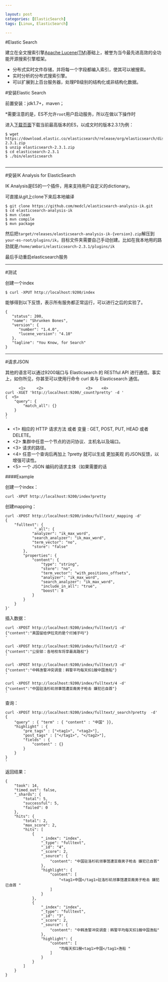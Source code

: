 ```yaml
---

layout: post
categories: [ElasticSearch]
tags: [Linux, ElasticSearch]

---
```


#Elastic Search

建立在全文搜索引擎[Apache Lucene(TM)](https://lucene.apache.org/core/)基础上，被誉为当今最先进高效的全功能开源搜索引擎框架。

- 分布式实时文件存储，并将每一个字段都编入索引，使其可以被搜索。
- 实时分析的分布式搜索引擎。
- 可以扩展到上百台服务器，处理PB级别的结构化或非结构化数据。


#安装Elastic Search

前置安装：jdk1.7+，maven；

*需要注意的是，ES不允许`root`用户启动服务，所以在做以下操作时

进入[下载页面](https://www.elastic.co/downloads/elasticsearch)下载当前最高版本的ES，以成文时的版本2.3.1为例：

```
$ wget https://download.elastic.co/elasticsearch/release/org/elasticsearch/distribution/zip/elasticsearch/2.3.1/elasticsearch-2.3.1.zip
$ unzip elasticsearch-2.3.1.zip
$ cd elasticsearch-2.3.1 
$ ./bin/elasticsearch


```

---

#安装IK Analysis for ElasticSearch

IK Analysis是ES的一个插件，用来支持用户自定义的dictionary。

可直接从git上clone下来后本地编译

```
$ git clone https://github.com/medcl/elasticsearch-analysis-ik.git
$ cd elasticsearch-analysis-ik
$ mvn clean
$ mvn compile
$ mvn package

```


然后把`target/releases/elasticsearch-analysis-ik-{version}.zip`解压到`your-es-root/plugins/ik`，目标文件夹需要自己手动创建。比如在我本地用的路劲就是`/home/ambari/elasticsearch-2.3.1/plugins/ik`

最后手动重启elasticsearch服务

---
#测试

创建一个index

```
$ curl -XPUT http://localhost:9200/index
```

能够得到以下反馈，表示所有服务都正常运行，可以进行之后的实验了。

```
{
   "status": 200,
   "name": "Shrunken Bones",
   "version": {
      "number": "1.4.0",
      "lucene_version": "4.10"
   },
   "tagline": "You Know, for Search"
}
```

- - -
#请求JSON

其他的语言可以通过9200端口与 Elasticsearch 的 RESTful API 进行通信。事实上，如你所见，你甚至可以使用行命令 curl 来与 Elasticsearch 通信。

```
      <1>     <2>                   <3>    <4>
curl -XGET 'http://localhost:9200/_count?pretty' -d '
{  <5>
    "query": {
        "match_all": {}
    }
}
'

```

- <1> 相应的 HTTP 请求方法 或者 变量 : GET, POST, PUT, HEAD 或者 DELETE。
- <2> 集群中任意一个节点的访问协议、主机名以及端口。
- <3> 请求的路径。
- <4> 任意一个查询后再加上 ?pretty 就可以生成 更加美观 的JSON反馈，以增强可读性。
- <5> 一个 JSON 编码的请求主体（如果需要的话


####Example

创建一个index：

```
curl -XPUT http://localhost:9200/index?pretty

```

创建mapping：

```
curl -XPOST http://localhost:9200/index/fulltext/_mapping -d'
{
    "fulltext": {
             "_all": {
            "analyzer": "ik_max_word",
            "search_analyzer": "ik_max_word",
            "term_vector": "no",
            "store": "false"
        },
        "properties": {
            "content": {
                "type": "string",
                "store": "no",
                "term_vector": "with_positions_offsets",
                "analyzer": "ik_max_word",
                "search_analyzer": "ik_max_word",
                "include_in_all": "true",
                "boost": 8
            }
        }
    }
}'

``` 

插入数据：

```
curl -XPOST http://localhost:9200/index/fulltext/1 -d'
{"content":"美国留给伊拉克的是个烂摊子吗"}
'

curl -XPOST http://localhost:9200/index/fulltext/2 -d'
{"content":"公安部：各地校车将享最高路权"}
'

curl -XPOST http://localhost:9200/index/fulltext/3 -d'
{"content":"中韩渔警冲突调查：韩警平均每天扣1艘中国渔船"}
'

curl -XPOST http://localhost:9200/index/fulltext/4 -d'
{"content":"中国驻洛杉矶领事馆遭亚裔男子枪击 嫌犯已自首"}
'

```

查询：

```
curl -XPOST http://localhost:9200/index/fulltext/_search?pretty  -d'
{
    "query" : { "term" : { "content" : "中国" }},
    "highlight" : {
        "pre_tags" : ["<tag1>", "<tag2>"],
        "post_tags" : ["</tag1>", "</tag2>"],
        "fields" : {
            "content" : {}
        }
    }
}
'

```

返回结果：

```
{
    "took": 14,
    "timed_out": false,
    "_shards": {
        "total": 5,
        "successful": 5,
        "failed": 0
    },
    "hits": {
        "total": 2,
        "max_score": 2,
        "hits": [
            {
                "_index": "index",
                "_type": "fulltext",
                "_id": "4",
                "_score": 2,
                "_source": {
                    "content": "中国驻洛杉矶领事馆遭亚裔男子枪击 嫌犯已自首"
                },
                "highlight": {
                    "content": [
                        "<tag1>中国</tag1>驻洛杉矶领事馆遭亚裔男子枪击 嫌犯已自首 "
                    ]
                }
            },
            {
                "_index": "index",
                "_type": "fulltext",
                "_id": "3",
                "_score": 2,
                "_source": {
                    "content": "中韩渔警冲突调查：韩警平均每天扣1艘中国渔船"
                },
                "highlight": {
                    "content": [
                        "均每天扣1艘<tag1>中国</tag1>渔船 "
                    ]
                }
            }
        ]
    }
}

```